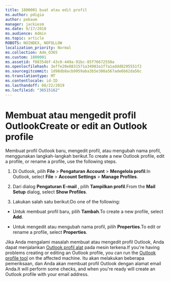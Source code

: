 ```yaml
---
title: 1800001 buat atau edit profil
ms.author: pdigia
author: pebaum
manager: jackiesm
ms.date: 9/17/2018
ms.audience: Admin
ms.topic: article
ROBOTS: NOINDEX, NOFOLLOW
localization_priority: Normal
ms.collection: Adm_O365
ms.custom: 1800001
ms.assetid: f08354bf-43c0-449a-91bc-85f76672550a
ms.openlocfilehash: 3effe20e8831571a34983a1f7a1addd8295551f2
ms.sourcegitcommit: 1d98db8acb9959aba3b5e308a567ade6b62da56c
ms.translationtype: MT
ms.contentlocale: id-ID
ms.lasthandoff: 08/22/2019
ms.locfileid: "36515162"
---
```

# <a name="create-or-edit-an-outlook-profile"></a><span data-ttu-id="baf9f-102">Membuat atau mengedit profil Outlook</span><span class="sxs-lookup"><span data-stu-id="baf9f-102">Create or edit an Outlook profile</span></span>

<span data-ttu-id="baf9f-103">Membuat profil Outlook baru, mengedit profil, atau mengubah nama profil, menggunakan langkah-langkah berikut.</span><span class="sxs-lookup"><span data-stu-id="baf9f-103">To create a new Outlook profile, edit a profile, or rename a profile, use the following steps.</span></span>
  
1. <span data-ttu-id="baf9f-104">Di Outlook, pilih **File** \> **Pengaturan Account** \> **Mengelola profil**.</span><span class="sxs-lookup"><span data-stu-id="baf9f-104">In Outlook, select **File** \> **Account Settings** \> **Manage Profiles**.</span></span>
    
2. <span data-ttu-id="baf9f-105">Dari dialog **Pengaturan E-mail** , pilih **Tampilkan profil**.</span><span class="sxs-lookup"><span data-stu-id="baf9f-105">From the **Mail Setup** dialog, select **Show Profiles**.</span></span>
    
3. <span data-ttu-id="baf9f-106">Lakukan salah satu berikut:</span><span class="sxs-lookup"><span data-stu-id="baf9f-106">Do one of the following:</span></span>
    
  - <span data-ttu-id="baf9f-107">Untuk membuat profil baru, pilih **Tambah**.</span><span class="sxs-lookup"><span data-stu-id="baf9f-107">To create a new profile, select **Add**.</span></span>
    
  - <span data-ttu-id="baf9f-108">Untuk mengedit atau mengubah nama profil, pilih **Properties**.</span><span class="sxs-lookup"><span data-stu-id="baf9f-108">To edit or rename a profile, select **Properties**.</span></span>
    
<span data-ttu-id="baf9f-109">Jika Anda mengalami masalah membuat atau mengedit profil Outlook, Anda dapat menjalankan [Outlook profil alat](https://aka.ms/SaRA-OutlookSetupProfile) pada mesin terkena.</span><span class="sxs-lookup"><span data-stu-id="baf9f-109">If you're having problems creating or editing an Outlook profile, you can run the [Outlook profile tool](https://aka.ms/SaRA-OutlookSetupProfile) on the affected machine.</span></span> <span data-ttu-id="baf9f-110">Itu akan melakukan beberapa pemeriksaan, dan Anda akan membuat profil Outlook dengan alamat email Anda.</span><span class="sxs-lookup"><span data-stu-id="baf9f-110">It will perform some checks, and when you're ready will create an Outlook profile with your email address.</span></span> 
  

